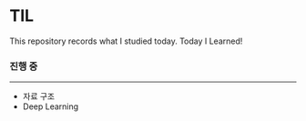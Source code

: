 # TIL
This repository records what I studied today. Today I Learned!
### 진행 중
---
+ 자료 구조
+ Deep Learning